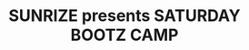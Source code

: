 ---
layout: post
category: live
title: SUNRIZE presents SATURDAY BOOTZ CAMP
place: 両国SUNRIZE
tags: solo
---